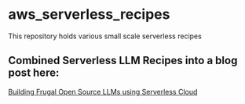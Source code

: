 # aws_serverless_recipes
This repository holds various small scale serverless recipes


## Combined Serverless LLM Recipes into a blog post here:
[Building Frugal Open Source LLMs using Serverless Cloud](https://senthilkumarm1901.github.io/aws_serverless_recipes/jupyter_slides/Frugal_LLM_Applications_using_Serverless_for_PoCs.slides.html#/)
